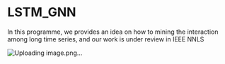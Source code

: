 # LSTM_GNN
In this programme, we provides an idea on how to mining the interaction among long time series, and our work is under review in IEEE NNLS

![Uploading image.png…]()

